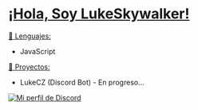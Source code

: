 # [¡Hola, Soy LukeSkywalker!](https://github.com/LukeSkywalker01#-hola-soy-lukesywalker)

[🔧 Lenguajes:](https://github.com/LukeSkywalker01#-lenguajes)
- JavaScript

[👑 Proyectos:](https://github.com/LukeSkywalker01#-proyectos)
- LukeCZ (Discord Bot) - En progreso...
  

[![Mi perfil de Discord](https://cdn.discordapp.com/attachments/1157789970011013122/1160477895731458168/image_2.png?ex=6534ce42&is=65225942&hm=3d2d3c4f55a565af47bdb6fbcfeaa9169d5884cdafc40cf8bc0ebe6052b20f82&)](https://discord.com/users/1020857426867671042)
